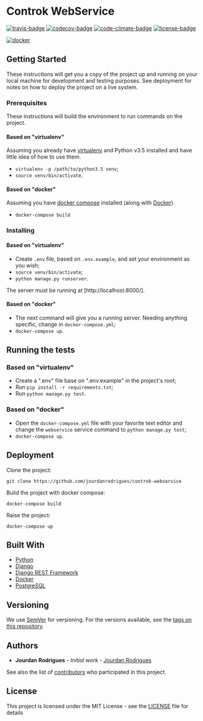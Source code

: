 # Controk WebService

[![travis-badge]][travis]
[![codecov-badge]][codecov]
[![code-climate-badge]][code-climate]
[![license-badge]][license]

[![docker]]()

## Getting Started

These instructions will get you a copy of the project up and running on your local machine for development and testing purposes. See deployment for notes on how to deploy the project on a live system.

### Prerequisites

These instructions will build the environment to run commands on the project.

#### Based on "virtualenv"

Assuming you already have [virtualenv](https://virtualenv.pypa.io/en/stable/) and Python v3.5 installed and have little idea of how to use them.

- `virtualenv -p /path/to/python3.5 venv`;
- `source venv/bin/activate`.

#### Based on "docker"

Assuming you have [docker compose](https://docs.docker.com/compose/) installed (along with [Docker](https://www.docker.com/)).

- `docker-compose build`

### Installing

#### Based on "virtualenv"

- Create `.env` file, based on `.env.example`, and set your environment as you wish;
- `source venv/bin/activate`;
- `python manage.py runserver`.

The server must be running at [http://localhost:8000/].

#### Based on "docker"

- The next command will give you a running server. Needing anything specific, change in `docker-compose.yml`;
- `docker-compose up`.

## Running the tests

### Based on "virtualenv"

- Create a ".env" file base on ".env.example" in the project's root;
- Run `pip install -r requirements.txt`;
- Run `python manage.py test`.

### Based on "docker"

- Open the `docker-compose.yml` file with your favorite text editor and change the `webservice` service command to `python manage.py test`;
- `docker-compose up`.

## Deployment

Clone the project:

`git clone https://github.com/jourdanrodrigues/controk-webservice`

Build the project with docker compose:

`docker-compose build`

Raise the project:

`docker-compose up`

## Built With

* [Python](https://www.python.org/)
* [Django](https://www.djangoproject.com/)
* [Django REST Framework](http://www.django-rest-framework.org/)
* [Docker](https://www.docker.com/)
* [PostgreSQL](https://www.postgresql.org/)

## Versioning

We use [SemVer](http://semver.org/) for versioning. For the versions available, see the [tags on this repository](https://github.com/jourdanrodrigues/controk-webservice/tags). 

## Authors

* **Jourdan Rodrigues** - *Initial work* - [Jourdan Rodrigues](https://github.com/jourdanrodrigues/)

See also the list of [contributors][contributors] who participated in this project.

## License

This project is licensed under the MIT License - see the [LICENSE][license] file for details

[code-climate-badge]: https://codeclimate.com/github/jourdanrodrigues/controk-webservice/badges/gpa.svg
[code-climate]: https://codeclimate.com/github/jourdanrodrigues/controk-webservice
[codecov-badge]: https://codecov.io/gh/jourdanrodrigues/controk-webservice/branch/master/graph/badge.svg
[codecov]: https://codecov.io/gh/jourdanrodrigues/controk-webservice
[docker]: https://img.shields.io/docker/automated/jourdanrodrigues/controk-webservice.svg
[license-badge]: https://img.shields.io/github/license/jourdanrodrigues/controk-webservice.svg
[license]: https://github.com/jourdanrodrigues/controk-webservice/blob/master/LICENSE
[travis-badge]: https://travis-ci.org/jourdanrodrigues/controk-webservice.svg?branch=master
[travis]: https://travis-ci.org/jourdanrodrigues/controk-webservice?branch=master

[contributors]: https://github.com/jourdanrodrigues/controk-webservice/contributors
